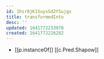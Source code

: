 ```yaml
---
id: 1hsr0jK1SuysSd2YSujgs
title: transformedInto
desc: ''
updated: 1641772233978
created: 1641772226282
---
```



- [[p.instanceOf]] [[c.Pred.Shapow]]
